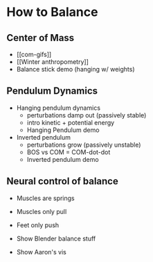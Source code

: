 # How to Balance


## Center of Mass
- [[com-gifs]]
- [[Winter anthropometry]]
- Balance stick demo (hanging w/ weights)

## Pendulum Dynamics
- Hanging pendulum dynamics 
  - perturbations damp out (passively stable)
  - intro kinetic + potential energy
  - Hanging Pendulum demo
- Inverted pendulum
  - perturbations grow (passively unstable)
  - BOS vs COM  = COM-dot-dot
  - Inverted pendulum demo

## Neural control of balance
  - Muscles are springs
  - Muscles only pull
  - Feet only push 
  
- Show Blender balance stuff
- Show Aaron's vis

